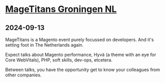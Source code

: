 # [MageTitans Groningen NL](https://www.mage-titans.nl/)
      
## 2024-09-13
      
MageTitans is a Magento event purely focussed on developers. And it's setting foot in The Netherlands again.

Expect talks about Magento performance, Hyvä (a theme with an eye for Core WebVitals), PHP, soft skills, dev-ops, etcetera.

Between talks, you have the opportunity get to know your colleagues from other companies.
